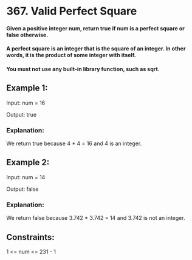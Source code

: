 # 367. Valid Perfect Square

#### Given a positive integer num, return true if num is a perfect square or false otherwise.

#### A perfect square is an integer that is the square of an integer. In other words, it is the product of some integer with itself.

#### You must not use any built-in library function, such as sqrt.

 

## Example 1:

Input: num = 16

Output: true
### Explanation: 
We return true because 4 * 4 = 16 and 4 is an integer.
## Example 2:

Input: num = 14

Output: false
### Explanation: 
We return false because 3.742 * 3.742 = 14 and 3.742 is not an integer.
 

## Constraints:

1 <= num <= 231 - 1
